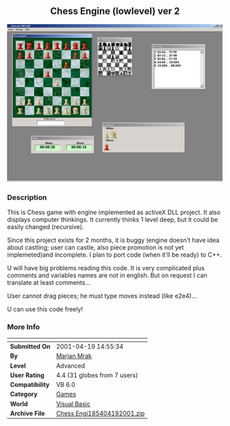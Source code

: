 ﻿<div align="center">

## Chess Engine \(lowlevel\) ver 2

<img src="PIC200141985395828.jpg">
</div>

### Description

This is Chess game with engine implemented as activeX DLL project. It also displays computer thinkings. It currently thinks 1 level deep, but it could be easily changed (recursive).

Since this project exists for 2 months, it is buggy (engine doesn't have idea about castling; user can castle, also piece promotion is not yet implemeted)and incomplete. I plan to port code (when it'll be ready) to C++.

U will have big problems reading this code. It is very complicated plus comments and variables names are not in english. But on request I can translate at least comments...

User cannot drag pieces; he must type moves instead (like e2e4)...

U can use this code freely!
 
### More Info
 


<span>             |<span>
---                |---
**Submitted On**   |2001-04-19 14:55:34
**By**             |[Marjan Mrak](https://github.com/Planet-Source-Code/PSCIndex/blob/master/ByAuthor/marjan-mrak.md)
**Level**          |Advanced
**User Rating**    |4.4 (31 globes from 7 users)
**Compatibility**  |VB 6\.0
**Category**       |[Games](https://github.com/Planet-Source-Code/PSCIndex/blob/master/ByCategory/games__1-38.md)
**World**          |[Visual Basic](https://github.com/Planet-Source-Code/PSCIndex/blob/master/ByWorld/visual-basic.md)
**Archive File**   |[Chess Engi185404192001\.zip](https://github.com/Planet-Source-Code/marjan-mrak-chess-engine-lowlevel-ver-2__1-22495/archive/master.zip)








